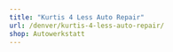 ```yaml
---
title: "Kurtis 4 Less Auto Repair"
url: /denver/kurtis-4-less-auto-repair/
shop: Autowerkstatt
---
```

